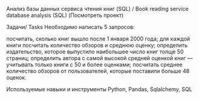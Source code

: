 Анализ базы данных сервиса чтения книг (SQL) / Book reading service database analysis (SQL)
(Посмотреть проект)


Задачи/ Tasks
Необходимо написать 5 запросов:


посчитать, сколько книг вышло после 1 января 2000 года;
для каждой книги посчитать количество обзоров и среднюю оценку;
определить издательство, которое выпустило наибольшее число книг толще 50 страниц;
определить автора с самой высокой средней оценкой книг — учитывать только книги с 50 и более оценками;
посчитать среднее количество обзоров от пользователей, которые поставили больше 48 оценок.

Используемые навыки и инструменты
Python, Pandas, Sqlalchemy, SQL